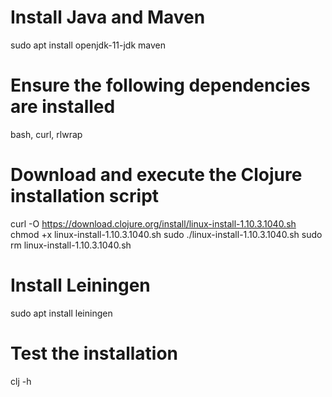# Install Java and Maven

sudo apt install openjdk-11-jdk maven

# Ensure the following dependencies are installed

bash, curl, rlwrap

# Download and execute the Clojure installation script

curl -O https://download.clojure.org/install/linux-install-1.10.3.1040.sh
chmod +x linux-install-1.10.3.1040.sh
sudo ./linux-install-1.10.3.1040.sh
sudo rm linux-install-1.10.3.1040.sh

# Install Leiningen

sudo apt install leiningen

# Test the installation

clj -h
